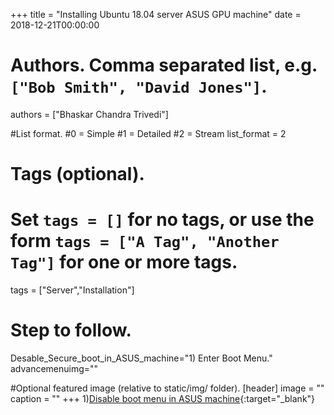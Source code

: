 +++
title = "Installing Ubuntu 18.04 server ASUS GPU machine" 
date = 2018-12-21T00:00:00

# Authors. Comma separated list, e.g. `["Bob Smith", "David Jones"]`.
authors = ["Bhaskar Chandra Trivedi"]

#List format.
#0 = Simple
#1 = Detailed
#2 = Stream
list_format = 2

# Tags (optional).
#   Set `tags = []` for no tags, or use the form `tags = ["A Tag", "Another Tag"]` for one or more tags.
tags = ["Server","Installation"]

# Step to follow.
Desable_Secure_boot_in_ASUS_machine="1) Enter Boot Menu."
advancemenuimg=""


#Optional featured image (relative to static/img/ folder).
[header] 
image = "" 
caption = "" 
+++
1)[Disable boot menu in ASUS machine](../disable-secure-boot-asus-machine){:target="_blank"}
